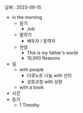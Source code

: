 날짜 : 2023-08-15
- in the morning
	- 듣기
		- Job
	- 말하기
		-  배우자 / 동역자 
	- 찬양
		- This is my father's world
		- 10,000 Reasons
- 일
	- with people
		- 다큐노트 나눔  with 선미
		- 상호코칭 with 상완
	- with a book
- 사건
- 듣기
	- 1 Timothy
